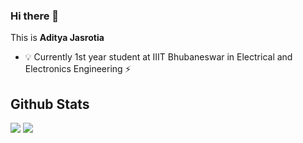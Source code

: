 ### Hi there 👋

This is **Aditya Jasrotia**

- 💡 Currently 1st year student at IIIT Bhubaneswar in Electrical and Electronics Engineering ⚡
<!--

- 🔭 I’m currently working on ...
- 🌱 I’m currently learning ...
- 👯 I’m looking to collaborate on ...
- 🤔 I’m looking for help with ...
- 💬 Ask me about ...
- 📫 How to reach me: ...
- 😄 Pronouns: ...
- ⚡ Fun fact: ...
-->
## Github Stats  

![](https://github-readme-stats.vercel.app/api?username=green-veggies&theme=midnight-purple&hide_border=true&include_all_commits=false&count_private=false)
![](https://github-readme-streak-stats.herokuapp.com/?user=swoyam2609&theme=midnight-purple&hide_border=true)
